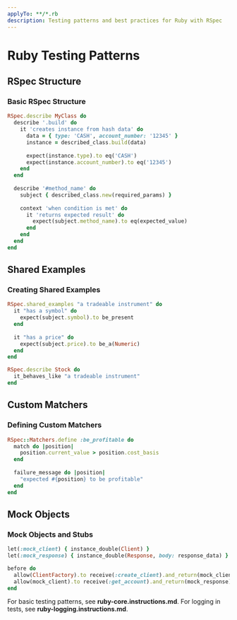 ```yaml
---
applyTo: **/*.rb
description: Testing patterns and best practices for Ruby with RSpec
---
```


# Ruby Testing Patterns

## RSpec Structure

### Basic RSpec Structure
```ruby
RSpec.describe MyClass do
  describe '.build' do
    it 'creates instance from hash data' do
      data = { type: 'CASH', account_number: '12345' }
      instance = described_class.build(data)
      
      expect(instance.type).to eq('CASH')
      expect(instance.account_number).to eq('12345')
    end
  end
  
  describe '#method_name' do
    subject { described_class.new(required_params) }
    
    context 'when condition is met' do
      it 'returns expected result' do
        expect(subject.method_name).to eq(expected_value)
      end
    end
  end
end
```

## Shared Examples

### Creating Shared Examples
```ruby
RSpec.shared_examples "a tradeable instrument" do
  it "has a symbol" do
    expect(subject.symbol).to be_present
  end
  
  it "has a price" do
    expect(subject.price).to be_a(Numeric)
  end
end

RSpec.describe Stock do
  it_behaves_like "a tradeable instrument"
end
```

## Custom Matchers

### Defining Custom Matchers
```ruby
RSpec::Matchers.define :be_profitable do
  match do |position|
    position.current_value > position.cost_basis
  end
  
  failure_message do |position|
    "expected #{position} to be profitable"
  end
end
```

## Mock Objects

### Mock Objects and Stubs
```ruby
let(:mock_client) { instance_double(Client) }
let(:mock_response) { instance_double(Response, body: response_data) }

before do
  allow(ClientFactory).to receive(:create_client).and_return(mock_client)
  allow(mock_client).to receive(:get_account).and_return(mock_response)
end
```

For basic testing patterns, see **ruby-core.instructions.md**. For logging in tests, see **ruby-logging.instructions.md**.